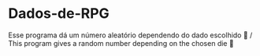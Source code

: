 # Dados-de-RPG
Esse programa dá um número aleatório dependendo do dado escolhido 🎲 / This program gives a random number depending on the chosen die 🎲
